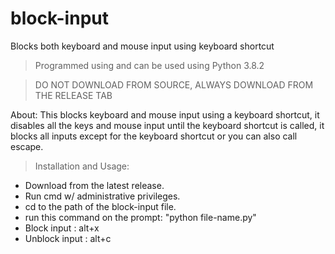 # block-input
Blocks both keyboard and mouse input using keyboard shortcut

> Programmed using and can be used using Python 3.8.2

> DO NOT DOWNLOAD FROM SOURCE, ALWAYS DOWNLOAD FROM THE RELEASE TAB 

About: This blocks keyboard and mouse input using a keyboard shortcut,
it disables all the keys and mouse input until the keyboard shortcut is called,
it blocks all inputs except for the keyboard shortcut or you can also call escape.

> Installation and Usage:
- Download from the latest release.
- Run cmd w/ administrative privileges.
- cd to the path of the block-input file.
- run this command on the prompt: "python file-name.py"
- Block input : alt+x
- Unblock input : alt+c
  
